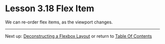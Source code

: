 # Lesson 3.18 Flex Item

We can re-order flex items, as the viewport changes.

- - -
Next up: [Deconstructing a Flexbox Layout](ND024_Part2_Lesson03_19.md) or return to [Table Of Contents](./ND024_TableOfContents.md)
